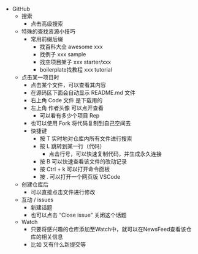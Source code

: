 
-  GitHub
	- 搜索
		- 点击高级搜索
	- 特殊的查找资源小技巧
		- 常用前缀后缀
			- 找百科大全 awesome xxx
			- 找例子 xxx sample
			- 找空项目架子 xxx starter/xxx 
			- boilerplate找教程 xxx tutorial
	- 点击某一项目时
		- 点击某个文件，可以查看其内容
		- 在源码区下面会自动显示 README.md 文件
		- 右上角 Code 文件 是下载用的
		- 左上角 作者头像 可以点开查看
			- 可以看有多少个项目 Rep
		- 也可以使用 Fork 将代码复制到自己空间去
		- 快捷键
			- 按 T 实时地对仓库内所有文件进行搜索
			- 按 L 跳转到某一行（代码）
				- 点击行号，可以快速复制代码，并生成永久连接
			- 按 B 可以快速查看该文件的改动记录
			- 按 Ctrl + k  可以打开命令面板
			- 按 . 可以打开一个网页版 VSCode
	- 创建仓库后
		- 可以直接点击文件进行修改
	- 互动 / issues
		- 新建话题
		- 也可以点击 “Close issue” 关闭这个话题
	- Watch
		- 只要将感兴趣的仓库添加至Watch中，就可以在NewsFeed查看该仓库的相关信息
		- 比如 又有什么新提交等